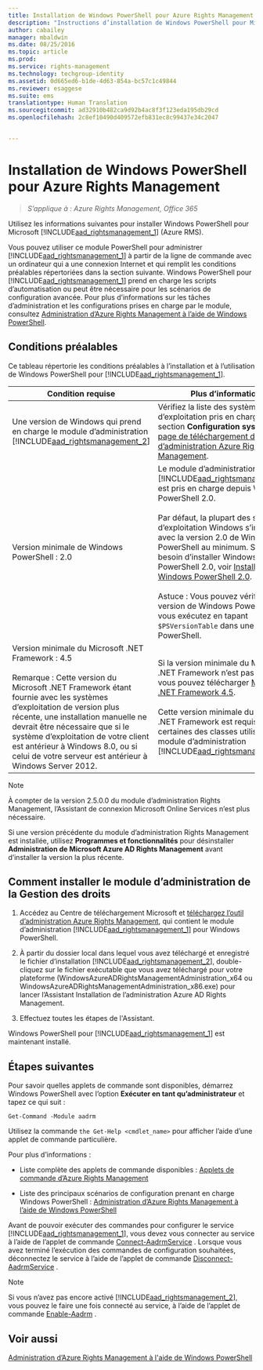 ```yaml
---
title: Installation de Windows PowerShell pour Azure Rights Management | Azure RMS
description: "Instructions d’installation de Windows PowerShell pour Microsoft Azure RMS. Le nom de ce module est AADRM."
author: cabailey
manager: mbaldwin
ms.date: 08/25/2016
ms.topic: article
ms.prod: 
ms.service: rights-management
ms.technology: techgroup-identity
ms.assetid: 0d665ed6-b1de-4d63-854a-bc57c1c49844
ms.reviewer: esaggese
ms.suite: ems
translationtype: Human Translation
ms.sourcegitcommit: ad32910b482ca9d92b4ac8f3f123eda195db29cd
ms.openlocfilehash: 2c8ef10490d409572efb831ec8c99437e34c2047


---
```


# Installation de Windows PowerShell pour Azure Rights Management

>*S’applique à : Azure Rights Management, Office 365*

Utilisez les informations suivantes pour installer Windows PowerShell pour Microsoft [!INCLUDE[aad_rightsmanagement_1](../includes/aad_rightsmanagement_1_md.md)] (Azure RMS).

Vous pouvez utiliser ce module PowerShell pour administrer [!INCLUDE[aad_rightsmanagement_1](../includes/aad_rightsmanagement_1_md.md)] à partir de la ligne de commande avec un ordinateur qui a une connexion Internet et qui remplit les conditions préalables répertoriées dans la section suivante. Windows PowerShell pour [!INCLUDE[aad_rightsmanagement_1](../includes/aad_rightsmanagement_1_md.md)] prend en charge les scripts d’automatisation ou peut être nécessaire pour les scénarios de configuration avancée. Pour plus d’informations sur les tâches d’administration et les configurations prises en charge par le module, consultez [Administration d’Azure Rights Management à l’aide de Windows PowerShell](administer-powershell.md).

## Conditions préalables
Ce tableau répertorie les conditions préalables à l’installation et à l’utilisation de Windows PowerShell pour [!INCLUDE[aad_rightsmanagement_1](../includes/aad_rightsmanagement_1_md.md)].

|Condition requise|Plus d’informations|
|---------------|--------------------|
|Une version de Windows qui prend en charge le module d’administration [!INCLUDE[aad_rightsmanagement_2](../includes/aad_rightsmanagement_2_md.md)]|Vérifiez la liste des systèmes d’exploitation pris en charge dans la section **Configuration système** de la [page de téléchargement de l’outil d’administration Azure Rights Management](http://go.microsoft.com/fwlink/?LinkId=257721).|
|Version minimale de Windows PowerShell : 2.0|Le module d’administration [!INCLUDE[aad_rightsmanagement_2](../includes/aad_rightsmanagement_2_md.md)] est pris en charge depuis Windows PowerShell 2.0.<br /><br />Par défaut, la plupart des systèmes d’exploitation Windows s’installent avec la version 2.0 de Windows PowerShell au minimum. Si vous avez besoin d’installer Windows PowerShell 2.0, voir [Installer Windows PowerShell 2.0](http://msdn.microsoft.com/library/ff637750.aspx).<br /><br />Astuce : Vous pouvez vérifier la version de Windows PowerShell que vous exécutez en tapant `$PSVersionTable` dans une session PowerShell.|
|Version minimale du Microsoft .NET Framework : 4.5<br /><br />Remarque : Cette version du Microsoft .NET Framework étant fournie avec les systèmes d’exploitation de version plus récente, une installation manuelle ne devrait être nécessaire que si le système d’exploitation de votre client est antérieur à Windows 8.0, ou si celui de votre serveur est antérieur à Windows Server 2012.|Si la version minimale du Microsoft .NET Framework n’est pas installée, vous pouvez télécharger [Microsoft .NET Framework 4.5](http://www.microsoft.com/download/details.aspx?id=30653).<br /><br />Cette version minimale du Microsoft .NET Framework est requise pour certaines des classes utilisées par le module d’administration [!INCLUDE[aad_rightsmanagement_2](../includes/aad_rightsmanagement_2_md.md)].|

> [!NOTE]
> À compter de la version 2.5.0.0 du module d’administration Rights Management, l’Assistant de connexion Microsoft Online Services n’est plus nécessaire.
> 
> Si une version précédente du module d’administration Rights Management est installée, utilisez **Programmes et fonctionnalités** pour désinstaller **Administration de Microsoft Azure AD Rights Management** avant d’installer la version la plus récente.


## Comment installer le module d’administration de la Gestion des droits

1.  Accédez au Centre de téléchargement Microsoft et [téléchargez l’outil d’administration Azure Rights Management](https://go.microsoft.com/fwlink/?LinkId=257721), qui contient le module d’administration [!INCLUDE[aad_rightsmanagement_1](../includes/aad_rightsmanagement_1_md.md)] pour Windows PowerShell.

2.  À partir du dossier local dans lequel vous avez téléchargé et enregistré le fichier d’installation [!INCLUDE[aad_rightsmanagement_2](../includes/aad_rightsmanagement_2_md.md)], double-cliquez sur le fichier exécutable que vous avez téléchargé pour votre plateforme (WindowsAzureADRightsManagementAdministration_x64 ou WindowsAzureADRightsManagementAdministration_x86.exe) pour lancer l’Assistant Installation de l’administration Azure AD Rights Management.

3.  Effectuez toutes les étapes de l'Assistant.

Windows PowerShell pour [!INCLUDE[aad_rightsmanagement_1](../includes/aad_rightsmanagement_1_md.md)] est maintenant installé.

## Étapes suivantes
Pour savoir quelles applets de commande sont disponibles, démarrez Windows PowerShell avec l’option **Exécuter en tant qu’administrateur** et tapez ce qui suit :

```
Get-Command -Module aadrm
```
Utilisez la commande `the Get-Help <cmdlet_name>` pour afficher l’aide d’une applet de commande particulière.

Pour plus d’informations :

-   Liste complète des applets de commande disponibles : [Applets de commande d’Azure Rights Management](https://msdn.microsoft.com/library/windowsazure/dn629398.aspx)

-   Liste des principaux scénarios de configuration prenant en charge Windows PowerShell : [Administration d’Azure Rights Management à l’aide de Windows PowerShell](administer-powershell.md)

Avant de pouvoir exécuter des commandes pour configurer le service [!INCLUDE[aad_rightsmanagement_1](../includes/aad_rightsmanagement_1_md.md)], vous devez vous connecter au service à l’aide de l’applet de commande [Connect-AadrmService](https://msdn.microsoft.com/library/windowsazure/dn629415.aspx) . Lorsque vous avez terminé l’exécution des commandes de configuration souhaitées, déconnectez le service à l’aide de l’applet de commande [Disconnect-AadrmService](https://msdn.microsoft.com/library/windowsazure/dn629416.aspx) .

> [!NOTE]
> Si vous n’avez pas encore activé [!INCLUDE[aad_rightsmanagement_2](../includes/aad_rightsmanagement_2_md.md)], vous pouvez le faire une fois connecté au service, à l’aide de l’applet de commande [Enable-Aadrm](https://msdn.microsoft.com/library/windowsazure/dn629412.aspx) .

## Voir aussi
[Administration d’Azure Rights Management à l'aide de Windows PowerShell](administer-powershell.md)



<!--HONumber=Aug16_HO4-->



